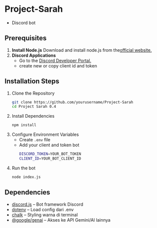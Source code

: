 # Project-Sarah
 - Discord bot

## Prerequisites
 1. **Install Node.js**
    Download and install node.js from the<a href="https://nodejs.org/en/download" target="_blank">official website.</a>
 2. **Discord Applications**
    * Go to the <a href="https://discord.com/developers/applications" target="_blank">Discord Developer Portal.</a>
    * create new or copy client id and token

## Installation Steps
 1. Clone the Repository
    ```bash
    git clone https://github.com/yourusername/Project-Sarah
    cd Project Sarah 0.4
 2. Install Dependencies
    ```bash
    npm install
 3. Configure Environment Variables
    * Create `.env` file
    * Add your client and token bot
      ```bash
      DISCORD_TOKEN=YOUR_BOT_TOKEN
      CLIENT_ID=YOUR_BOT_CLIENT_ID
  4. Run the bot
     ```bash
     node index.js

## Dependencies
- [discord.js](https://www.npmjs.com/package/discord.js) – Bot framework Discord
- [dotenv](https://www.npmjs.com/package/dotenv) – Load config dari .env
- [chalk](https://www.npmjs.com/package/chalk) – Styling warna di terminal
- [@google/genai](https://www.npmjs.com/package/@google/genai) – Akses ke API Gemini/AI lainnya

